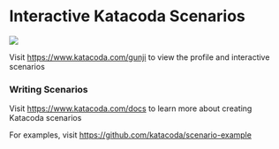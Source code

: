 # Interactive Katacoda Scenarios

[![](http://shields.katacoda.com/katacoda/gunji/count.svg)](https://www.katacoda.com/gunji "Get your profile on Katacoda.com")

Visit https://www.katacoda.com/gunji to view the profile and interactive scenarios

### Writing Scenarios
Visit https://www.katacoda.com/docs to learn more about creating Katacoda scenarios

For examples, visit https://github.com/katacoda/scenario-example
